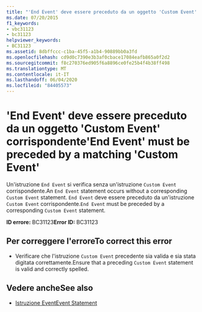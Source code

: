 ```yaml
---
title: "'End Event' deve essere preceduto da un oggetto 'Custom Event' corrispondente"
ms.date: 07/20/2015
f1_keywords:
- vbc31123
- bc31123
helpviewer_keywords:
- BC31123
ms.assetid: 8dbffccc-c1ba-45f5-a1b4-90889bb0a3fd
ms.openlocfilehash: cd9d0c7390e3b3af0cbace17084eafb865a0f2d2
ms.sourcegitcommit: f8c270376ed905f6a8896ce0fe25b4f4b38ff498
ms.translationtype: MT
ms.contentlocale: it-IT
ms.lasthandoff: 06/04/2020
ms.locfileid: "84405573"
---
```

# <a name="end-event-must-be-preceded-by-a-matching-custom-event"></a><span data-ttu-id="eae94-102">'End Event' deve essere preceduto da un oggetto 'Custom Event' corrispondente</span><span class="sxs-lookup"><span data-stu-id="eae94-102">'End Event' must be preceded by a matching 'Custom Event'</span></span>
<span data-ttu-id="eae94-103">Un'istruzione `End Event` si verifica senza un'istruzione `Custom Event` corrispondente.</span><span class="sxs-lookup"><span data-stu-id="eae94-103">An `End Event` statement occurs without a corresponding `Custom Event` statement.</span></span> <span data-ttu-id="eae94-104">`End Event` deve essere preceduto da un'istruzione `Custom Event` corrispondente.</span><span class="sxs-lookup"><span data-stu-id="eae94-104">`End Event` must be preceded by a corresponding `Custom Event` statement.</span></span>  
  
 <span data-ttu-id="eae94-105">**ID errore:** BC31123</span><span class="sxs-lookup"><span data-stu-id="eae94-105">**Error ID:** BC31123</span></span>  
  
## <a name="to-correct-this-error"></a><span data-ttu-id="eae94-106">Per correggere l'errore</span><span class="sxs-lookup"><span data-stu-id="eae94-106">To correct this error</span></span>  
  
- <span data-ttu-id="eae94-107">Verificare che l'istruzione `Custom Event` precedente sia valida e sia stata digitata correttamente.</span><span class="sxs-lookup"><span data-stu-id="eae94-107">Ensure that a preceding `Custom Event` statement is valid and correctly spelled.</span></span>  
  
## <a name="see-also"></a><span data-ttu-id="eae94-108">Vedere anche</span><span class="sxs-lookup"><span data-stu-id="eae94-108">See also</span></span>

- [<span data-ttu-id="eae94-109">Istruzione Event</span><span class="sxs-lookup"><span data-stu-id="eae94-109">Event Statement</span></span>](../language-reference/statements/event-statement.md)
